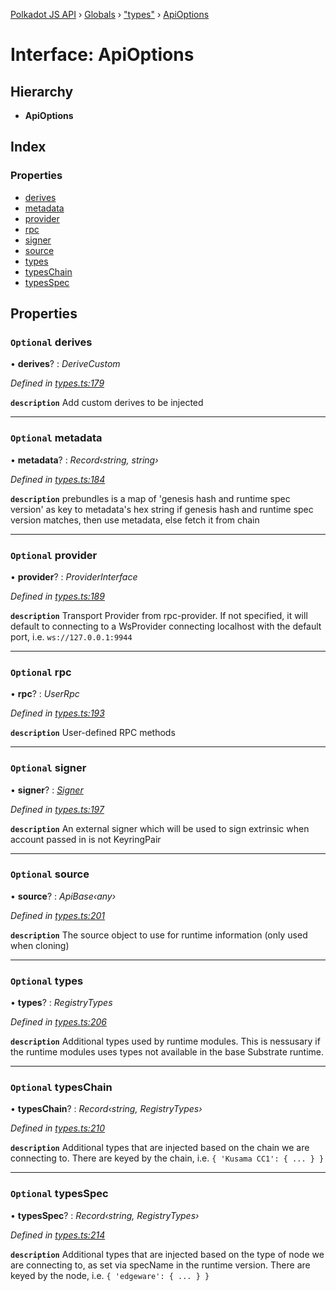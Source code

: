 [Polkadot JS API](../README.md) › [Globals](../globals.md) › ["types"](../modules/_types_.md) › [ApiOptions](_types_.apioptions.md)

# Interface: ApiOptions

## Hierarchy

* **ApiOptions**

## Index

### Properties

* [derives](_types_.apioptions.md#optional-derives)
* [metadata](_types_.apioptions.md#optional-metadata)
* [provider](_types_.apioptions.md#optional-provider)
* [rpc](_types_.apioptions.md#optional-rpc)
* [signer](_types_.apioptions.md#optional-signer)
* [source](_types_.apioptions.md#optional-source)
* [types](_types_.apioptions.md#optional-types)
* [typesChain](_types_.apioptions.md#optional-typeschain)
* [typesSpec](_types_.apioptions.md#optional-typesspec)

## Properties

### `Optional` derives

• **derives**? : *DeriveCustom*

*Defined in [types.ts:179](https://github.com/polkadot-js/api/blob/3c47c3fdc3/packages/api/src/types.ts#L179)*

**`description`** Add custom derives to be injected

___

### `Optional` metadata

• **metadata**? : *Record‹string, string›*

*Defined in [types.ts:184](https://github.com/polkadot-js/api/blob/3c47c3fdc3/packages/api/src/types.ts#L184)*

**`description`** prebundles is a map of 'genesis hash and runtime spec version' as key to metadata's hex string
if genesis hash and runtime spec version matches, then use metadata, else fetch it from chain

___

### `Optional` provider

• **provider**? : *ProviderInterface*

*Defined in [types.ts:189](https://github.com/polkadot-js/api/blob/3c47c3fdc3/packages/api/src/types.ts#L189)*

**`description`** Transport Provider from rpc-provider. If not specified, it will default to
connecting to a WsProvider connecting localhost with the default port, i.e. `ws://127.0.0.1:9944`

___

### `Optional` rpc

• **rpc**? : *UserRpc*

*Defined in [types.ts:193](https://github.com/polkadot-js/api/blob/3c47c3fdc3/packages/api/src/types.ts#L193)*

**`description`** User-defined RPC methods

___

### `Optional` signer

• **signer**? : *[Signer](_types_.signer.md)*

*Defined in [types.ts:197](https://github.com/polkadot-js/api/blob/3c47c3fdc3/packages/api/src/types.ts#L197)*

**`description`** An external signer which will be used to sign extrinsic when account passed in is not KeyringPair

___

### `Optional` source

• **source**? : *ApiBase‹any›*

*Defined in [types.ts:201](https://github.com/polkadot-js/api/blob/3c47c3fdc3/packages/api/src/types.ts#L201)*

**`description`** The source object to use for runtime information (only used when cloning)

___

### `Optional` types

• **types**? : *RegistryTypes*

*Defined in [types.ts:206](https://github.com/polkadot-js/api/blob/3c47c3fdc3/packages/api/src/types.ts#L206)*

**`description`** Additional types used by runtime modules. This is nessusary if the runtime modules
uses types not available in the base Substrate runtime.

___

### `Optional` typesChain

• **typesChain**? : *Record‹string, RegistryTypes›*

*Defined in [types.ts:210](https://github.com/polkadot-js/api/blob/3c47c3fdc3/packages/api/src/types.ts#L210)*

**`description`** Additional types that are injected based on the chain we are connecting to. There are keyed by the chain, i.e. `{ 'Kusama CC1': { ... } }`

___

### `Optional` typesSpec

• **typesSpec**? : *Record‹string, RegistryTypes›*

*Defined in [types.ts:214](https://github.com/polkadot-js/api/blob/3c47c3fdc3/packages/api/src/types.ts#L214)*

**`description`** Additional types that are injected based on the type of node we are connecting to, as set via specName in the runtime version. There are keyed by the node, i.e. `{ 'edgeware': { ... } }`
